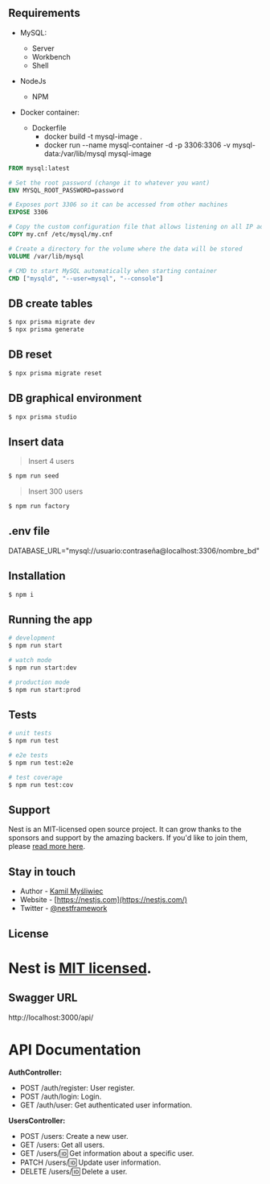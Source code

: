 ## Requirements

+ MySQL:
  + Server
  + Workbench
  + Shell

+ NodeJs
  + NPM

+ Docker container:
  + Dockerfile
    + docker build -t mysql-image .
    + docker run --name mysql-container -d -p 3306:3306 -v mysql-data:/var/lib/mysql mysql-image

```Dockerfile
FROM mysql:latest

# Set the root password (change it to whatever you want)
ENV MYSQL_ROOT_PASSWORD=password

# Exposes port 3306 so it can be accessed from other machines
EXPOSE 3306

# Copy the custom configuration file that allows listening on all IP addresses
COPY my.cnf /etc/mysql/my.cnf

# Create a directory for the volume where the data will be stored
VOLUME /var/lib/mysql

# CMD to start MySQL automatically when starting container
CMD ["mysqld", "--user=mysql", "--console"]
```

## DB create tables

```bash
$ npx prisma migrate dev
$ npx prisma generate
```

## DB reset

```bash
$ npx prisma migrate reset
```

## DB graphical environment

```bash
$ npx prisma studio
```

## Insert data

> Insert 4 users

```bash
$ npm run seed
```

> Insert 300 users

```bash
$ npm run factory
```

## .env file

DATABASE_URL="mysql://usuario:contraseña@localhost:3306/nombre_bd"

## Installation

```bash
$ npm i
```

## Running the app

```bash
# development
$ npm run start

# watch mode
$ npm run start:dev

# production mode
$ npm run start:prod
```

## Tests

```bash
# unit tests
$ npm run test

# e2e tests
$ npm run test:e2e

# test coverage
$ npm run test:cov
```

## Support

Nest is an MIT-licensed open source project. It can grow thanks to the sponsors and support by the amazing backers. If you'd like to join them, please [read more here](https://docs.nestjs.com/support).

## Stay in touch

- Author - [Kamil Myśliwiec](https://kamilmysliwiec.com)
- Website - [https://nestjs.com](https://nestjs.com/)
- Twitter - [@nestframework](https://twitter.com/nestframework)

## License

# Nest is [MIT licensed](LICENSE).

## Swagger URL

http://localhost:3000/api/

# API Documentation

**AuthController:**

- POST /auth/register: User register.
- POST /auth/login: Login.
- GET /auth/user: Get authenticated user information.

**UsersController:**

- POST /users: Create a new user.
- GET /users: Get all users.
- GET /users/:id: Get information about a specific user.
- PATCH /users/:id: Update user information.
- DELETE /users/:id: Delete a user.
